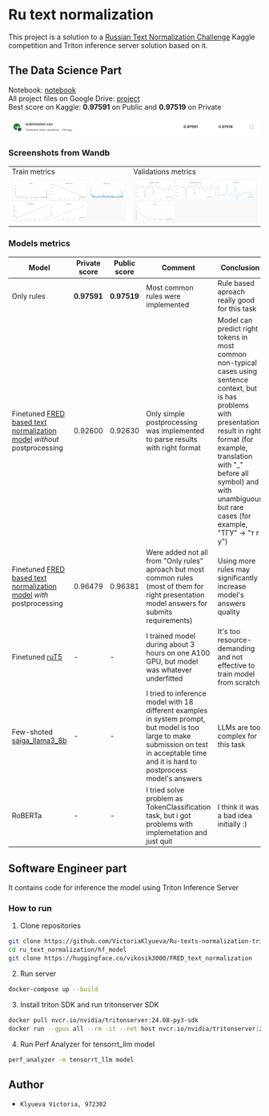 # Ru text normalization
This project is a solution to a [Russian Text Normalization Challenge](https://www.kaggle.com/competitions/text-normalization-challenge-russian-language) Kaggle competition and Triton inference server solution based on it.

## The Data Science Part

Notebook: [notebook](https://colab.research.google.com/drive/1F5uJ9V5_pY8qXs-7z9qE9kmsubbrhCH1#scrollTo=HJsbTPf1rTkf)\
All project files on Google Drive: [project](https://drive.google.com/drive/folders/1e44PCViPQSdO-VEQimxptiJYGkPGz5eN?usp=sharing)\
Best score on Kaggle: **0.97591** on Public and **0.97519** on Private

<img src="https://github.com/VictoriaKlyueva/Ru-texts-normalization-with-triton-inference-server/blob/readme/images/kaggle_leaderboard_screen">

### Screenshots from Wandb
<table>
<tbody>
  <tr>
    <td>Train metrics</td>
    <td>Validations metrics</td>
  </tr>
  <tr>
    <td><img src="https://github.com/VictoriaKlyueva/Ru-texts-normalization-with-triton-inference-server/blob/readme/images/wandb_train.png"></td>
    <td><img src="https://github.com/VictoriaKlyueva/Ru-texts-normalization-with-triton-inference-server/blob/readme/images/wandb_test.png"></td>
  </tr>
</tbody>
</table>

### Models metrics
<table>
  <thead>
    <tr>
      <th>Model</th>
      <th>Private score</th>
      <th>Public score</th>
      <th>Comment</th>
      <th>Conclusion</th>
    </tr>
  </thead>
  <tbody>
    <tr>
      <td>Only rules</td>
      <td><strong>0.97591</strong></td>
      <td><strong>0.97519</strong></td>
      <td>Most common rules were implemented</td>
      <td>Rule based aproach really good for this task</td>
    </tr>
    <tr>
      <td>
        Finetuned <a href="https://huggingface.co/saarus72/russian_text_normalizer">FRED based text normalization model</a> <em>without</em> postprocessing
      </td>
      <td>0.92600</td>
      <td>0.92630</td>
      <td>Only simple postprocessing was implemented to parse results with right format</td>
      <td>Model can predict right tokens in most common non-typical cases using sentence context, but is has problems with presentation result in right format (for example, translation with "_" before all symbol) and with unambiguous but rare cases (for example, "ТГУ" -> "т г у")</td>
    </tr>
    <tr>
      <td>
        Finetuned <a href="https://huggingface.co/saarus72/russian_text_normalizer">FRED based text normalization model</a> <em>with</em> postprocessing
      </td>
      <td>0.96479</td>
      <td>0.96381</td>
      <td>Were added not all from "Only rules" aproach but most common rules (most of them for right presentation model answers for submits requirements) </td>
      <td>Using more rules may significantly increase model's answers quality</td>
    </tr>
    <tr>
      <td>Finetuned <a href="https://huggingface.co/ai-forever/ruT5-base">ruT5</a></td>
      <td>-</td>
      <td>-</td>
      <td>I trained model during about 3 hours on one A100 GPU, but model was whatever underfitted</td>
      <td>It's too resource-demanding and not effective to train model from scratch</td>
    </tr>
    <tr>
      <td>Few-shoted <a href="https://huggingface.co/IlyaGusev/saiga_llama3_8b">saiga_llama3_8b</a></td>
      <td>-</td>
      <td>-</td>
      <td>I tried to inference model with 18 different examples in system prompt, but model is too large to make submission on test in acceptable time and it is hard to postprocess model's answers</td>
      <td>LLMs are too complex for this task</td>
    </tr>
    <tr>
      <td>RoBERTa</a></td>
      <td>-</td>
      <td>-</td>
      <td>I tried solve problem as TokenClassification task, but i got problems with implemetation and just quit</td>
      <td>I think it was a bad idea initially :)</td>
    </tr>
  </tbody>
</table>

<TODO>

## Software Engineer part

It contains code for inference the model using Triton Inference Server

### How to run

1. Clone repositories
  ```bash
  git clone https://github.com/VictoriaKlyueva/Ru-texts-normalization-triton-server.git
  cd ru_text_normalization/hf_model
  git clone https://huggingface.co/vikosik3000/FRED_text_normalization  
  ```

2. Run server
  ```bash
  docker-compose up --build
  ```

3. Install triton SDK and run tritonserver SDK
  ```bash
  docker pull nvcr.io/nvidia/tritonserver:24.08-py3-sdk
  docker run --gpus all --rm -it --net host nvcr.io/nvidia/tritonserver:24.08-py3-sdk
  ```

4. Run Perf Analyzer for tensorrt_llm model
  ```bash
  perf_analyzer -m tensorrt_llm model
  ```

## Author
- `Klyueva Victoria, 972302`
